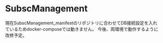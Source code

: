 # SubscManagement

現在SubscManagement_manifestのリポジトリに合わせてDB接続設定を入れているためdocker-composeでは動きません。
今後、両環境で動作するように改修予定。
